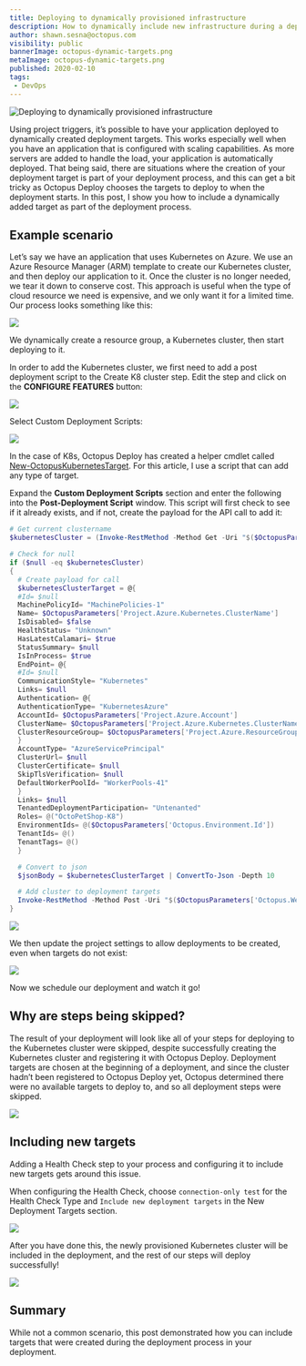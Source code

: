 ```yaml
---
title: Deploying to dynamically provisioned infrastructure
description: How to dynamically include new infrastructure during a deployment
author: shawn.sesna@octopus.com
visibility: public
bannerImage: octopus-dynamic-targets.png
metaImage: octopus-dynamic-targets.png
published: 2020-02-10
tags:
 - DevOps
---
```


![Deploying to dynamically provisioned infrastructure](octopus-dynamic-targets.png)

Using project triggers, it’s possible to have your application deployed to dynamically created deployment targets.  This works especially well when you have an application that is configured with scaling capabilities.  As more servers are added to handle the load, your application is automatically deployed.  That being said, there are situations where the creation of your deployment target is part of your deployment process, and this can get a bit tricky as Octopus Deploy chooses the targets to deploy to when the deployment starts.  In this post, I show you how to include a dynamically added target as part of the deployment process.

## Example scenario

Let’s say we have an application that uses Kubernetes on Azure. We use an Azure Resource Manager (ARM) template to create our Kubernetes cluster, and then deploy our application to it.  Once the cluster is no longer needed, we tear it down to conserve cost.  This approach is useful when the type of cloud resource we need is expensive, and we only want it for a limited time. Our process looks something like this:

![](k8-deploy-process1.png)

We dynamically create a resource group, a Kubernetes cluster, then start deploying to it.

In order to add the Kubernetes cluster, we first need to add a post deployment script to the Create K8 cluster step.  Edit the step and click on the **CONFIGURE FEATURES** button:

![](octopus-project-k8s-step-configure-features.png)

Select Custom Deployment Scripts:

![](octopus-project-k8s-step-configure-features-scripts.png)

In the case of K8s, Octopus Deploy has created a helper cmdlet called [New-OctopusKubernetesTarget](https://octopus.com/docs/infrastructure/deployment-targets/dynamic-infrastructure/kubernetes-target).  For this article, I use a script that can add any type of target.

Expand the **Custom Deployment Scripts** section and enter the following into the **Post-Deployment Script** window.  This script will first check to see if it already exists, and if not, create the payload for the API call to add it:

```powershell
# Get current clustername
$kubernetesCluster = (Invoke-RestMethod -Method Get -Uri "$($OctopusParameters['Octopus.Web.BaseUrl'])/api/Spaces-1/machines/all" -Headers @{"X-Octopus-ApiKey"="$($OctopusParameters['Global.Octopus.ApiKey'])"}) | Where-Object {$_.Name -eq $OctopusParameters['Project.Azure.Kubernetes.ClusterName']}

# Check for null
if ($null -eq $kubernetesCluster)
{
  # Create payload for call
  $kubernetesClusterTarget = @{
  #Id= $null
  MachinePolicyId= "MachinePolicies-1"
  Name= $OctopusParameters['Project.Azure.Kubernetes.ClusterName']
  IsDisabled= $false
  HealthStatus= "Unknown"
  HasLatestCalamari= $true
  StatusSummary= $null
  IsInProcess= $true
  EndPoint= @{
  #Id= $null
  CommunicationStyle= "Kubernetes"
  Links= $null
  Authentication= @{
  AuthenticationType= "KubernetesAzure"
  AccountId= $OctopusParameters['Project.Azure.Account']
  ClusterName= $OctopusParameters['Project.Azure.Kubernetes.ClusterName']
  ClusterResourceGroup= $OctopusParameters['Project.Azure.ResourceGroup.Name']
  }
  AccountType= "AzureServicePrincipal"
  ClusterUrl= $null
  ClusterCertificate= $null
  SkipTlsVerification= $null
  DefaultWorkerPoolId= "WorkerPools-41"
  }
  Links= $null
  TenantedDeploymentParticipation= "Untenanted"
  Roles= @("OctoPetShop-K8")
  EnvironmentIds= @($OctopusParameters['Octopus.Environment.Id'])
  TenantIds= @()
  TenantTags= @()
  }

  # Convert to json
  $jsonBody = $kubernetesClusterTarget | ConvertTo-Json -Depth 10

  # Add cluster to deployment targets
  Invoke-RestMethod -Method Post -Uri "$($OctopusParameters['Octopus.Web.BaseUrl'])/api/Spaces-1/machines" -Body $jsonBody -Headers @{"X-Octopus-ApiKey"="$($OctopusParameters['Global.Octopus.ApiKey'])"}
}
```

![](octopus-project-k8s-step-powershell.png)

We then update the project settings to allow deployments to be created, even when targets do not exist:

![](project-target-settings.png)

Now we schedule our deployment and watch it go!

## Why are steps being skipped?

The result of your deployment will look like all of your steps for deploying to the Kubernetes cluster were skipped, despite successfully creating the Kubernetes cluster and registering it with Octopus Deploy. Deployment targets are chosen at the beginning of a deployment, and since the cluster hadn’t been registered to Octopus Deploy yet, Octopus determined there were no available targets to deploy to, and so all deployment steps were skipped.

![](steps-skipped.png)

## Including new targets

Adding a Health Check step to your process and configuring it to include new targets gets around this issue.

When configuring the Health Check, choose `connection-only test` for the Health Check Type and `Include new deployment targets` in the New Deployment Targets section.

![](configure-health-check.png)

After you have done this, the newly provisioned Kubernetes cluster will be included in the deployment, and the rest of our steps will deploy successfully!

![](successful-deployment.png)

## Summary

While not a common scenario, this post demonstrated how you can include targets that were created during the deployment process in your deployment.
